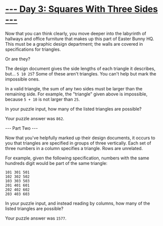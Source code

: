 # [--- Day 3: Squares With Three Sides ---](http://adventofcode.com/2016/day/3)

Now that you can think clearly, you move deeper into the labyrinth of hallways and office furniture that makes up this part of Easter Bunny HQ. This must be a graphic design department; the walls are covered in specifications for triangles.

Or are they?

The design document gives the side lengths of each triangle it describes, but... ``5 10 25``? Some of these aren't triangles. You can't help but mark the impossible ones.

In a valid triangle, the sum of any two sides must be larger than the remaining side. For example, the "triangle" given above is impossible, because ``5 + 10`` is not larger than ``25``.

In your puzzle input, how many of the listed triangles are possible?

Your puzzle answer was ``862``.

--- Part Two ---

Now that you've helpfully marked up their design documents, it occurs to you that triangles are specified in groups of three vertically. Each set of three numbers in a column specifies a triangle. Rows are unrelated.

For example, given the following specification, numbers with the same hundreds digit would be part of the same triangle:

``101 301 501``  
``102 302 502``  
``103 303 503``  
``201 401 601``  
``202 402 602``  
``203 403 603``  

In your puzzle input, and instead reading by columns, how many of the listed triangles are possible?

Your puzzle answer was ``1577``.
